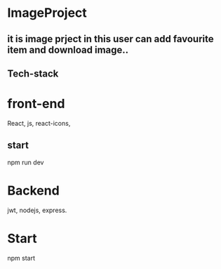 # ImageProject

## it is image prject in this user can add favourite item and download image..


## Tech-stack
# front-end
React, js, react-icons,

## start

npm run dev


# Backend

jwt, nodejs, express.


# Start 

npm start

